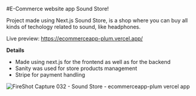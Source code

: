 #E-Commerce website app Sound Store!

Project made using Next.js
Sound Store, is a shop where you can buy all kinds of techology related to sound, like headphones.

Live preview: https://ecommerceapp-plum.vercel.app/

**Details**
* Made using next.js for the frontend as well as for the backend
* Sanity was used for store products management
* Stripe for payment handling

![FireShot Capture 032 - Sound Store - ecommerceapp-plum vercel app](https://user-images.githubusercontent.com/98051106/193511380-bcb4d4ff-83cd-4c9d-9c7c-7d1c131fccdc.png)

